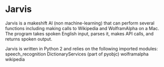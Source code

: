 # Jarvis
Jarvis is a makeshift AI (non machine-learning) that can perform several functions including making calls to Wikipedia and WolframAlpha on a Mac. The program takes spoken English input, parses it, makes API calls, and returns spoken output.

Jarvis is written in Python 2 and relies on the following imported modules:
speech_recognition
DictionaryServices (part of pyobjc)
wolframalpha
wikipedia